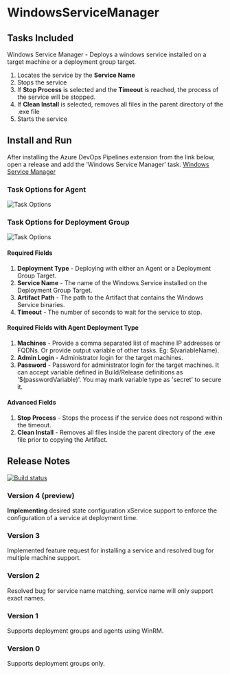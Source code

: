 # WindowsServiceManager

## Tasks Included

Windows Service Manager - Deploys a windows service installed on a target machine or a deployment group target.

1. Locates the service by the **Service Name**
2. Stops the service
3. If **Stop Process** is selected and the **Timeout** is reached, the process of the service will be stopped.
4. If **Clean Install** is selected, removes all files in the parent directory of the .exe file
5. Starts the service

## Install and Run

After installing the Azure DevOps Pipelines extension from the link below, open a release and add the 'Windows Service Manager' task.
[Windows Service Manager](https://marketplace.visualstudio.com/items?itemName=MDSolutions.WindowsServiceManagerWindowsServiceManager)

### Task Options for Agent

![Task Options](https://github.com/Dejulia489/WindowsServiceManager/blob/master/Images/TaskOptionsAgent.png?raw=true "Task Options Agent")

### Task Options for Deployment Group

![Task Options](https://github.com/Dejulia489/WindowsServiceManager/blob/master/Images/TaskOptionsDeploymentGroup.png?raw=true "Task Options Deployment Group")

#### Required Fields

1. **Deployment Type** - Deploying with either an Agent or a Deployment Group Target.
2. **Service Name** - The name of the Windows Service installed on the Deployment Group Target.
3. **Artifact Path** - The path to the Artifact that contains the Windows Service binaries.
4. **Timeout** - The number of seconds to wait for the service to stop.

#### Required Fields with Agent Deployment Type

1. **Machines** - Provide a comma separated list of machine IP addresses or FQDNs. Or provide output variable of other tasks. Eg: $(variableName).
2. **Admin Login** - Administrator login for the target machines.
3. **Password** - Password for administrator login for the target machines. It can accept variable defined in Build/Release definitions as '$(passwordVariable)'. You may mark variable type as 'secret' to secure it.

#### Advanced Fields

1. **Stop Process** - Stops the process if the service does not respond within the timeout.
2. **Clean Install** - Removes all files inside the parent directory of the .exe file prior to copying the Artifact.

## Release Notes

[![Build status](https://dev.azure.com/michaeldejulia/WindowsServiceManager/_apis/build/status/WindowsServiceManager)](https://dev.azure.com/michaeldejulia/WindowsServiceManager/_build/latest?definitionId=3)

### Version 4 (preview)

**Implementing** desired state configuration xService support to enforce the configuration of a service at deployment time.

### Version 3

Implemented feature request for installing a service and resolved bug for multiple machine support.

### Version 2

Resolved bug for service name matching, service name will only support exact names.

### Version 1

Supports deployment groups and agents using WinRM.

### Version 0

Supports deployment groups only.